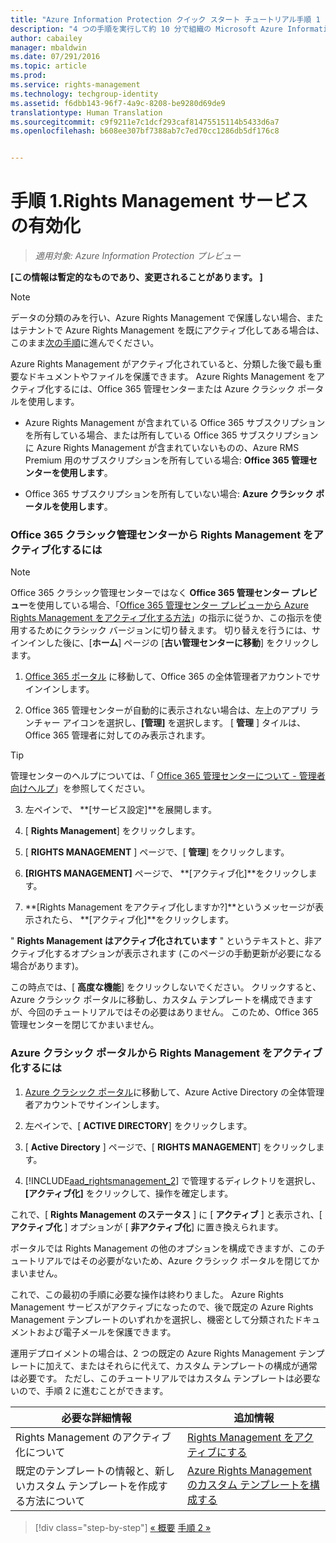 ```yaml
---
title: "Azure Information Protection クイック スタート チュートリアル手順 1 | Azure Rights Management"
description: "4 つの手順を実行して約 10 分で組織の Microsoft Azure Information Protection を簡単に試すことができる概要チュートリアルの手順 1 です。"
author: cabailey
manager: mbaldwin
ms.date: 07/291/2016
ms.topic: article
ms.prod: 
ms.service: rights-management
ms.technology: techgroup-identity
ms.assetid: f6dbb143-96f7-4a9c-8208-be9280d69de9
translationtype: Human Translation
ms.sourcegitcommit: c9f9211e7c1dcf293caf81475515114b5433d6a7
ms.openlocfilehash: b608ee307bf7388ab7c7ed70cc1286db5df176c8


---
```


# 手順 1.Rights Management サービスの有効化
 
>*適用対象: Azure Information Protection プレビュー*

**[この情報は暫定的なものであり、変更されることがあります。 ]**

> [!NOTE]
>データの分類のみを行い、Azure Rights Management で保護しない場合、またはテナントで Azure Rights Management を既にアクティブ化してある場合は、このまま[次の手順](infoprotect-tutorial-step2.md)に進んでください。 

Azure Rights Management がアクティブ化されていると、分類した後で最も重要なドキュメントやファイルを保護できます。 Azure Rights Management をアクティブ化するには、Office 365 管理センターまたは Azure クラシック ポータルを使用します。

-   Azure Rights Management が含まれている Office 365 サブスクリプションを所有している場合、または所有している Office 365 サブスクリプションに Azure Rights Management が含まれていないものの、Azure RMS Premium 用のサブスクリプションを所有している場合: **Office 365 管理センターを使用します**。

-   Office 365 サブスクリプションを所有していない場合: **Azure クラシック ポータルを使用します**。

### Office 365 クラシック管理センターから Rights Management をアクティブ化するには

> [!NOTE]
> Office 365 クラシック管理センターではなく **Office 365 管理センター プレビュー**を使用している場合、「[Office 365 管理センター プレビューから Azure Rights Management をアクティブ化する方法](../deploy-use/activate-office365-preview.md)」の指示に従うか、この指示を使用するためにクラシック バージョンに切り替えます。 切り替えを行うには、サインインした後に、[**ホーム**] ページの [**古い管理センターに移動**] をクリックします。

1.  [Office 365 ポータル](https://portal.office.com/) に移動して、Office 365 の全体管理者アカウントでサインインします。

2.  Office 365 管理センターが自動的に表示されない場合は、左上のアプリ ランチャー アイコンを選択し、**[管理]** を選択します。 [ **管理** ] タイルは、Office 365 管理者に対してのみ表示されます。

  > [!TIP]
  > 管理センターのヘルプについては、「 [Office 365 管理センターについて - 管理者向けヘルプ](https://support.office.com/article/About-the-Office-365-admin-center-Admin-Help-58537702-d421-4d02-8141-e128e3703547)」を参照してください。

3.  左ペインで、 **[サービス設定]**を展開します。

4.  [ **Rights Management**] をクリックします。

5.  [ **RIGHTS MANAGEMENT** ] ページで、[ **管理**] をクリックします。

6.  **[RIGHTS MANAGEMENT]** ページで、 **[アクティブ化]**をクリックします。

7.  **[Rights Management をアクティブ化しますか?]**というメッセージが表示されたら、 **[アクティブ化]**をクリックします。

" **Rights Management はアクティブ化されています** " というテキストと、非アクティブ化するオプションが表示されます (このページの手動更新が必要になる場合があります)。

この時点では、[ **高度な機能**] をクリックしないでください。 クリックすると、Azure クラシック ポータルに移動し、カスタム テンプレートを構成できますが、今回のチュートリアルではその必要はありません。 このため、Office 365 管理センターを閉じてかまいません。

### Azure クラシック ポータルから Rights Management をアクティブ化するには

1.  [Azure クラシック ポータル](http://go.microsoft.com/fwlink/p/?LinkID=275081)に移動して、Azure Active Directory の全体管理者アカウントでサインインします。

2.  左ペインで、[ **ACTIVE DIRECTORY**] をクリックします。

3.  [ **Active Directory** ] ページで、[ **RIGHTS MANAGEMENT**] をクリックします。

4.  [!INCLUDE[aad_rightsmanagement_2](../includes/aad_rightsmanagement_2_md.md)] で管理するディレクトリを選択し、**[アクティブ化]** をクリックして、操作を確定します。

これで、[ **Rights Management のステータス** ] に [ **アクティブ** ] と表示され、[ **アクティブ化** ] オプションが [ **非アクティブ化**] に置き換えられます。

ポータルでは Rights Management の他のオプションを構成できますが、このチュートリアルではその必要がないため、Azure クラシック ポータルを閉じてかまいません。

これで、この最初の手順に必要な操作は終わりました。 Azure Rights Management サービスがアクティブになったので、後で既定の Azure Rights Management テンプレートのいずれかを選択し、機密として分類されたドキュメントおよび電子メールを保護できます。

運用デプロイメントの場合は、2 つの既定の Azure Rights Management テンプレートに加えて、またはそれらに代えて、カスタム テンプレートの構成が通常は必要です。 ただし、このチュートリアルではカスタム テンプレートは必要ないので、手順 2 に進むことができます。

|必要な詳細情報|追加情報|
|--------------------------------|--------------------------|
|Rights Management のアクティブ化について|[Rights Management をアクティブにする](../deploy-use/activate-service.md)|
|既定のテンプレートの情報と、新しいカスタム テンプレートを作成する方法について|[Azure Rights Management のカスタム テンプレートを構成する](../deploy-use/configure-custom-templates.md)|

>[!div class="step-by-step"]
[&#171; 概要](infoprotect-quick-start-tutorial.md)
[手順 2 &#187;](infoprotect-tutorial-step2.md)



<!--HONumber=Aug16_HO4-->


